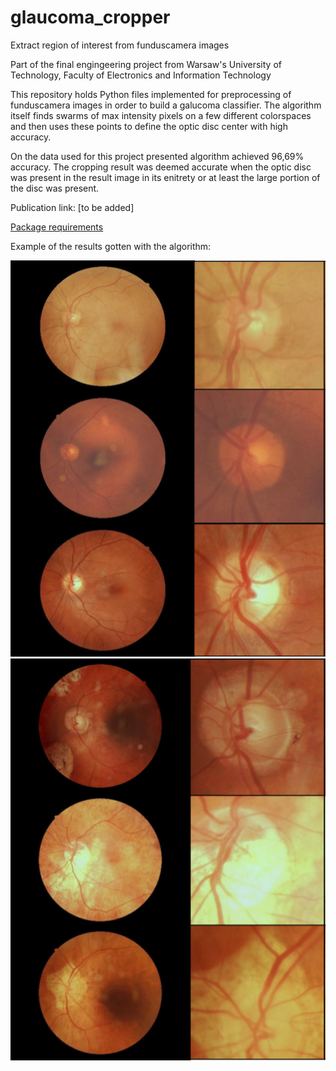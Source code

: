 # glaucoma_cropper
Extract region of interest from funduscamera images

Part of the final engingeering project from Warsaw's University of Technology, Faculty of Electronics and Information Technology

This repository holds Python files implemented for preprocessing of funduscamera images in order to build a galucoma classifier. The algorithm itself finds swarms of max intensity pixels on a few different colorspaces and then uses these points to define the optic disc center with high accuracy. 

On the data used for this project presented algorithm achieved 96,69% accuracy. The cropping result was deemed accurate when the optic disc was present in the result image in its enitrety or at least the large portion of the disc was present.

Publication link: [to be added]

[Package requirements](https://github.com/mtom407/retinal_segmentation/blob/main/requirements.txt)

Example of the results gotten with the algorithm:

![Healthy](https://github.com/mtom407/glaucoma_cropper/blob/main/docs/images/example_1.png) ![Unhealthy](https://github.com/mtom407/glaucoma_cropper/blob/main/docs/images/example_2.png)


